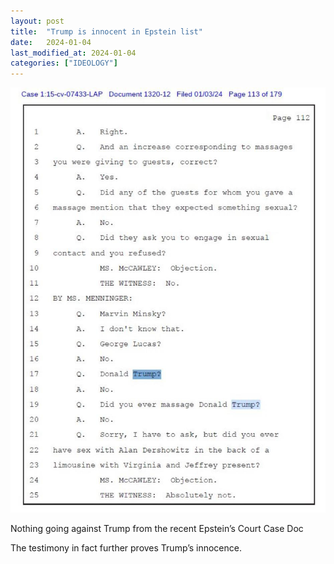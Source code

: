 ```yaml
---
layout: post
title:  "Trump is innocent in Epstein list"
date:   2024-01-04
last_modified_at: 2024-01-04
categories: ["IDEOLOGY"]
---
```


![image](https://raw.githubusercontent.com/whoisrealminjueun/images/main/IMG_20240104_140418_914.jpg)

Nothing going against Trump from the recent Epstein’s Court Case Doc 

The testimony in fact further proves Trump’s innocence.